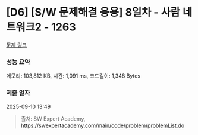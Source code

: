 # [D6] [S/W 문제해결 응용] 8일차 - 사람 네트워크2 - 1263 

[문제 링크](https://swexpertacademy.com/main/code/problem/problemDetail.do?contestProbId=AV18P2B6Iu8CFAZN) 

### 성능 요약

메모리: 103,812 KB, 시간: 1,091 ms, 코드길이: 1,348 Bytes

### 제출 일자

2025-09-10 13:49



> 출처: SW Expert Academy, https://swexpertacademy.com/main/code/problem/problemList.do